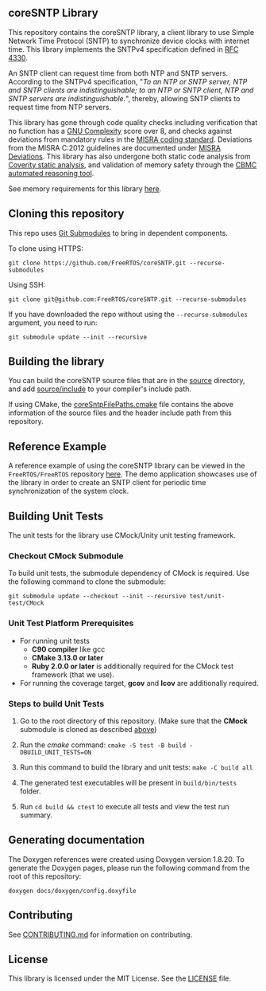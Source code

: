 ## coreSNTP Library

This repository contains the coreSNTP library, a client library to use Simple Network Time Protocol (SNTP) to synchronize device clocks with internet time. This library implements the SNTPv4 specification defined in [RFC 4330](https://tools.ietf.org/html/rfc4330).

An SNTP client can request time from both NTP and SNTP servers. According to the SNTPv4 specification, "_To an NTP or SNTP server, NTP and SNTP clients are indistinguishable; to an NTP or SNTP client, NTP and SNTP servers are indistinguishable._", thereby, allowing SNTP clients to request time from NTP servers.

This library has gone through code quality checks including verification that no function has a [GNU Complexity](https://www.gnu.org/software/complexity/manual/complexity.html) score over 8, and checks against deviations from mandatory rules in the [MISRA coding standard](https://www.misra.org.uk). Deviations from the MISRA C:2012 guidelines are documented under [MISRA Deviations](MISRA.md). This library has also undergone both static code analysis from [Coverity static analysis](https://scan.coverity.com/), and validation of memory safety through the [CBMC automated reasoning tool](https://www.cprover.org/cbmc/).

See memory requirements for this library [here](./docs/doxygen/include/size_table.md).

## Cloning this repository
This repo uses [Git Submodules](https://git-scm.com/book/en/v2/Git-Tools-Submodules) to bring in dependent components.

To clone using HTTPS:
```
git clone https://github.com/FreeRTOS/coreSNTP.git --recurse-submodules
```
Using SSH:
```
git clone git@github.com:FreeRTOS/coreSNTP.git --recurse-submodules
```

If you have downloaded the repo without using the `--recurse-submodules` argument, you need to run:
```
git submodule update --init --recursive
```

## Building the library

You can build the coreSNTP source files that are in the [source](source/) directory, and add [source/include](source/include) to your compiler's include path.

If using CMake, the [coreSntpFilePaths.cmake](coreSntpFilePaths.cmake) file contains the above information of the source files and the header include path from this repository.

## Reference Example

A reference example of using the coreSNTP library can be viewed in the `FreeRTOS/FreeRTOS` repository [here](https://github.com/FreeRTOS/FreeRTOS/tree/main/FreeRTOS-Plus/Demo/coreSNTP_Windows_Simulator).
The demo application showcases use of the library in order to create an SNTP client for periodic time synchronization of the system clock.

## Building Unit Tests

The unit tests for the library use CMock/Unity unit testing framework.

### Checkout CMock Submodule

To build unit tests, the submodule dependency of CMock is required. Use the following command to clone the submodule:
```
git submodule update --checkout --init --recursive test/unit-test/CMock
```

### Unit Test Platform Prerequisites

- For running unit tests
    - **C90 compiler** like gcc
    - **CMake 3.13.0 or later**
    - **Ruby 2.0.0 or later** is additionally required for the CMock test framework (that we use).
- For running the coverage target, **gcov** and **lcov** are additionally required.

### Steps to build **Unit Tests**

1. Go to the root directory of this repository. (Make sure that the **CMock** submodule is cloned as described [above](#checkout-cmock-submodule))

1. Run the *cmake* command: `cmake -S test -B build -DBUILD_UNIT_TESTS=ON`

1. Run this command to build the library and unit tests: `make -C build all`

1. The generated test executables will be present in `build/bin/tests` folder.

1. Run `cd build && ctest` to execute all tests and view the test run summary.

## Generating documentation

The Doxygen references were created using Doxygen version 1.8.20. To generate the
Doxygen pages, please run the following command from the root of this repository:

```shell
doxygen docs/doxygen/config.doxyfile
```

## Contributing

See [CONTRIBUTING.md](./.github/CONTRIBUTING.md) for information on contributing.

## License

This library is licensed under the MIT License. See the [LICENSE](LICENSE) file.
